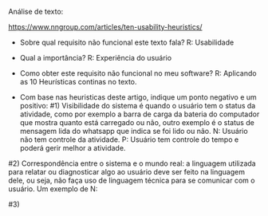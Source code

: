 Análise de texto:

https://www.nngroup.com/articles/ten-usability-heuristics/

- Sobre qual requisito não funcional este texto fala?
R: Usabilidade

- Qual a importância?
R: Experiência do usuário

- Como obter este requisito não funcional no meu software?
R: Aplicando as 10 Heurísticas continas no texto.

- Com base nas heuristicas deste artigo, indique um ponto negativo e um positivo:
#1) Visibilidade do sistema é quando o usuário tem o status da atividade, como por exemplo a barra de carga da bateria do computador que mostra quanto está carregado ou não, outro exemplo é o status de mensagem lida do whatsapp que indica se foi lido ou não.
N: Usuário não tem controle da atividade.
P: Usuário tem controle do tempo e poderá gerir melhor a atividade.

#2) Correspondência entre o sistema e o mundo real: a linguagem utilizada para relatar ou diagnosticar algo ao usuário deve ser feito na linguagem dele, ou seja, não faça uso de linguagem técnica para se comunicar com o usuário.
Um exemplo de 
N:

#3)

